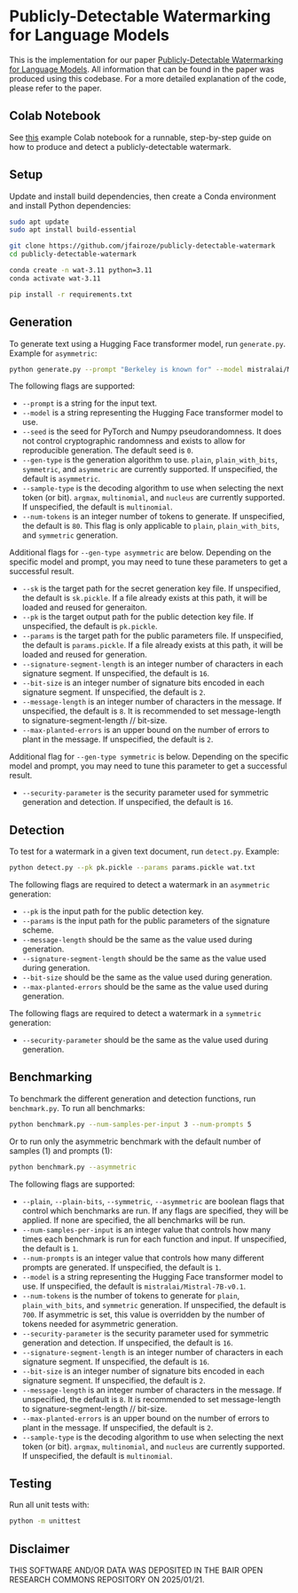 # Publicly-Detectable Watermarking for Language Models

This is the implementation for our paper [Publicly-Detectable Watermarking for Language Models](https://arxiv.org/abs/2310.18491).
All information that can be found in the paper was produced using this codebase.
For a more detailed explanation of the code, please refer to the paper.

## Colab Notebook

See [this](https://colab.research.google.com/drive/1xgUinqY0TXwVoGvB6ZwB6tR6KwLJrvnf?usp=sharing) example Colab notebook for a runnable, step-by-step guide on how to produce and detect a publicly-detectable watermark.

## Setup

Update and install build dependencies, then create a Conda environment and install Python dependencies:

```bash
sudo apt update
sudo apt install build-essential

git clone https://github.com/jfairoze/publicly-detectable-watermark
cd publicly-detectable-watermark

conda create -n wat-3.11 python=3.11
conda activate wat-3.11

pip install -r requirements.txt
```

## Generation

To generate text using a Hugging Face transformer model, run `generate.py`. Example for `asymmetric`:

```bash
python generate.py --prompt "Berkeley is known for" --model mistralai/Mistral-7B-v0.1 --gen-type asymmetric --sample-type multinomial
```

The following flags are supported:

- `--prompt` is a string for the input text.
- `--model` is a string representing the Hugging Face transformer model to use.
- `--seed` is the seed for PyTorch and Numpy pseudorandomness. It does not control cryptographic randomness and exists to allow for reproducible generation. The default seed is `0`.
- `--gen-type` is the generation algorithm to use. `plain`, `plain_with_bits`, `symmetric`, and `asymmetric` are currently supported. If unspecified, the default is `asymmetric`.
- `--sample-type` is the decoding algorithm to use when selecting the next token (or bit). `argmax`, `multinomial`, and `nucleus` are currently supported. If unspecified, the default is `multinomial`.
- `--num-tokens` is an integer number of tokens to generate. If unspecified, the default is `80`. This flag is only applicable to `plain`, `plain_with_bits`, and `symmetric` generation.

Additional flags for `--gen-type asymmetric` are below. Depending on the specific model and prompt, you may need to tune these parameters to get a successful result.

- `--sk` is the target path for the secret generation key file. If unspecified, the default is `sk.pickle`. If a file already exists at this path, it will be loaded and reused for generaiton.
- `--pk` is the target output path for the public detection key file. If unspecified, the default is `pk.pickle`.
- `--params` is the target path for the public parameters file. If unspecified, the default is `params.pickle`. If a file already exists at this path, it will be loaded and reused for generation.
- `--signature-segment-length` is an integer number of characters in each signature segment. If unspecified, the default is `16`.
- `--bit-size` is an integer number of signature bits encoded in each signature segment. If unspecified, the default is `2`.
- `--message-length` is an integer number of characters in the message. If unspecified, the default is `8`. It is recommended to set message-length to signature-segment-length // bit-size.
- `--max-planted-errors` is an upper bound on the number of errors to plant in the message. If unspecified, the default is `2`.

Additional flag for `--gen-type symmetric` is below. Depending on the specific model and prompt, you may need to tune this parameter to get a successful result.

- `--security-parameter` is the security parameter used for symmetric generation and detection. If unspecified, the default is `16`.

## Detection

To test for a watermark in a given text document, run `detect.py`. Example:

```bash
python detect.py --pk pk.pickle --params params.pickle wat.txt
```

The following flags are required to detect a watermark in an `asymmetric` generation:

- `--pk` is the input path for the public detection key.
- `--params` is the input path for the public parameters of the signature scheme.
- `--message-length` should be the same as the value used during generation.
- `--signature-segment-length` should be the same as the value used during generation.
- `--bit-size` should be the same as the value used during generation.
- `--max-planted-errors` should be the same as the value used during generation.

The following flags are required to detect a watermark in a `symmetric` generation:

- `--security-parameter` should be the same as the value used during generation.

## Benchmarking

To benchmark the different generation and detection functions, run `benchmark.py`. To run all benchmarks:

```bash
python benchmark.py --num-samples-per-input 3 --num-prompts 5
```

Or to run only the asymmetric benchmark with the default number of samples (1) and prompts (1):

```bash
python benchmark.py --asymmetric
```

The following flags are supported:

- `--plain`, `--plain-bits`, `--symmetric`, `--asymmetric` are boolean flags that control which benchmarks are run. If any flags are specified, they will be applied. If none are specified, the all benchmarks will be run.
- `--num-samples-per-input` is an integer value that controls how many times each benchmark is run for each function and input. If unspecified, the default is `1`.
- `--num-prompts` is an integer value that controls how many different prompts are generated. If unspecified, the default is `1`.
- `--model` is a string representing the Hugging Face transformer model to use. If unspecified, the default is `mistralai/Mistral-7B-v0.1`.
- `--num-tokens` is the number of tokens to generate for `plain`, `plain_with_bits`, and `symmetric` generation. If unspecified, the default is `700`. If asymmetric is set, this value is overridden by the number of tokens needed for asymmetric generation.
- `--security-parameter` is the security parameter used for symmetric generation and detection. If unspecified, the default is `16`.
- `--signature-segment-length` is an integer number of characters in each signature segment. If unspecified, the default is `16`.
- `--bit-size` is an integer number of signature bits encoded in each signature segment. If unspecified, the default is `2`.
- `--message-length` is an integer number of characters in the message. If unspecified, the default is `8`. It is recommended to set message-length to signature-segment-length // bit-size.
- `--max-planted-errors` is an upper bound on the number of errors to plant in the message. If unspecified, the default is `2`.
- `--sample-type` is the decoding algorithm to use when selecting the next token (or bit). `argmax`, `multinomial`, and `nucleus` are currently supported. If unspecified, the default is `multinomial`.

## Testing

Run all unit tests with:

```bash
python -m unittest
```

## Disclaimer

THIS SOFTWARE AND/OR DATA WAS DEPOSITED IN THE BAIR OPEN RESEARCH COMMONS REPOSITORY ON 2025/01/21.
